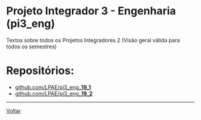 # Projeto Integrador 3 - Engenharia (pi3_eng)

Textos sobre todos os Projetos Integradores 2 
(Visão geral válida para todos os semestres) 

# Repositórios:
- [github.com/LPAE/pi3_eng_**19_1** ](./19_1/index.md)
- [github.com/LPAE/pi3_eng_**19_2** ](./19_2/index.md)
---
[Voltar](https://lpae.github.io/)
